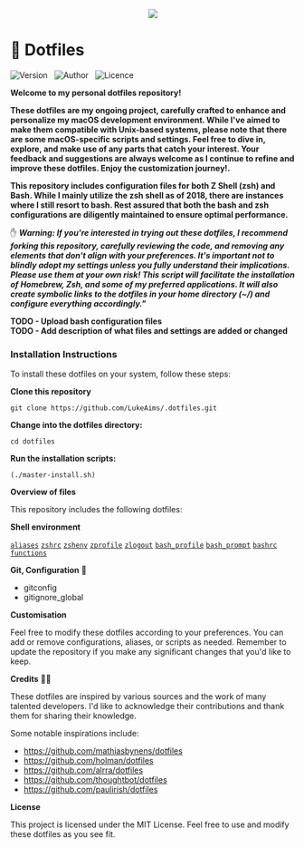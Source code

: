 <p align="center">
<img src="https://media.giphy.com/media/v1.Y2lkPTc5MGI3NjExNDQ1NjI2NDY0MWJiOGE1NWMwMWI2OTFkY2U0ZDgwNmFmZGI5ZmM3YyZlcD12MV9pbnRlcm5hbF9naWZzX2dpZklkJmN0PWc/Bzzb92NKwUOj0FjQOd/giphy.gif">
</p>  

# 🤖 Dotfiles  
  
![Version](https://img.shields.io/badge/Dotfiles%3A-Version%201.0-blue) &nbsp;
![Author](https://img.shields.io/badge/Author%3A-Luke%20Aimson-blue) &nbsp;
![Licence](https://img.shields.io/badge/License%3A-MIT-blue) &nbsp;  

**Welcome to my personal dotfiles repository!**  

**These dotfiles are my ongoing project, carefully crafted to enhance and personalize my macOS development environment. While I've aimed to make them compatible with Unix-based systems, please note that there are some macOS-specific scripts and settings. Feel free to dive in, explore, and make use of any parts that catch your interest. Your feedback and suggestions are always welcome as I continue to refine and improve these dotfiles. Enjoy the customization journey!.**  

**This repository includes configuration files for both Z Shell (zsh) and Bash. While I mainly utilize the zsh shell as of 2018, there are instances where I still resort to bash. Rest assured that both the bash and zsh configurations are diligently maintained to ensure optimal performance.**

✋ ***Warning: If you're interested in trying out these dotfiles, I recommend forking this repository, carefully reviewing the code, and removing any elements that don't align with your preferences. It's important not to blindly adopt my settings unless you fully understand their implications. Please use them at your own risk! This script will facilitate the installation of Homebrew, Zsh, and some of my preferred applications. It will also create symbolic links to the dotfiles in your home directory (~/) and configure everything accordingly."***

**TODO - Upload bash configuration files**  
**TODO - Add description of what files and settings are added or changed**

### Installation Instructions

To install these dotfiles on your system, follow these steps:

**Clone this repository**

```
git clone https://github.com/LukeAims/.dotfiles.git
```

**Change into the dotfiles directory:**

```
cd dotfiles
```

**Run the installation scripts:**  
  
```
(./master-install.sh)
```  

**Overview of files**

This repository includes the following dotfiles:

**Shell environment**  

[`aliases`](zsh/.aliases.zsh) [`zshrc`](zsh/.zshrc) [`zshenv`](zsh/.zshenv) [`zprofile`](zsh/.zprofile) [`zlogout`](zsh/.zlogout) [`bash_profile`](bash/.bash_profile) [`bash_prompt`](bash/.bash_prompt) [`bashrc`](bash/.bashrc) [`functions`](/functions)  

**Git, Configuration** 🤩  

- gitconfig  
- gitignore_global

**Customisation**

Feel free to modify these dotfiles according to your preferences. You can add or remove configurations, aliases, or scripts as needed. Remember to update the
repository if you make any significant changes that you'd like to keep.

**Credits** 👏🏼

These dotfiles are inspired by various sources and the work of many talented developers. I'd like to acknowledge their contributions and thank them for sharing
their knowledge.

Some notable inspirations include:

- <https://github.com/mathiasbynens/dotfiles>
- <https://github.com/holman/dotfiles>
- <https://github.com/alrra/dotfiles>
- <https://github.com/thoughtbot/dotfiles>
- <https://github.com/paulirish/dotfiles>

**License**

This project is licensed under the MIT License. Feel free to use and modify these dotfiles as you see fit.
